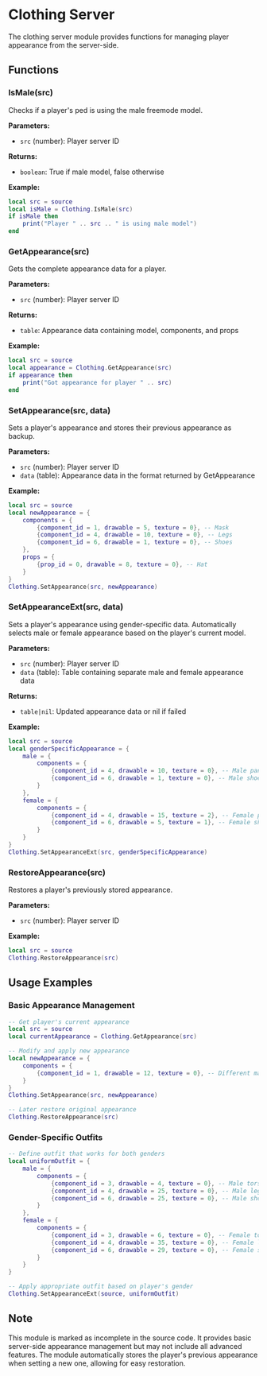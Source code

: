 # Clothing Server

The clothing server module provides functions for managing player appearance from the server-side.

## Functions

### IsMale(src)

Checks if a player's ped is using the male freemode model.

**Parameters:**
- `src` (number): Player server ID

**Returns:**
- `boolean`: True if male model, false otherwise

**Example:**
```lua
local src = source
local isMale = Clothing.IsMale(src)
if isMale then
    print("Player " .. src .. " is using male model")
end
```

### GetAppearance(src)

Gets the complete appearance data for a player.

**Parameters:**
- `src` (number): Player server ID

**Returns:**
- `table`: Appearance data containing model, components, and props

**Example:**
```lua
local src = source
local appearance = Clothing.GetAppearance(src)
if appearance then
    print("Got appearance for player " .. src)
end
```

### SetAppearance(src, data)

Sets a player's appearance and stores their previous appearance as backup.

**Parameters:**
- `src` (number): Player server ID
- `data` (table): Appearance data in the format returned by GetAppearance

**Example:**
```lua
local src = source
local newAppearance = {
    components = {
        {component_id = 1, drawable = 5, texture = 0}, -- Mask
        {component_id = 4, drawable = 10, texture = 0}, -- Legs
        {component_id = 6, drawable = 1, texture = 0}, -- Shoes
    },
    props = {
        {prop_id = 0, drawable = 8, texture = 0}, -- Hat
    }
}
Clothing.SetAppearance(src, newAppearance)
```

### SetAppearanceExt(src, data)

Sets a player's appearance using gender-specific data. Automatically selects male or female appearance based on the player's current model.

**Parameters:**
- `src` (number): Player server ID
- `data` (table): Table containing separate male and female appearance data

**Returns:**
- `table|nil`: Updated appearance data or nil if failed

**Example:**
```lua
local src = source
local genderSpecificAppearance = {
    male = {
        components = {
            {component_id = 4, drawable = 10, texture = 0}, -- Male pants
            {component_id = 6, drawable = 1, texture = 0}, -- Male shoes
        }
    },
    female = {
        components = {
            {component_id = 4, drawable = 15, texture = 2}, -- Female pants
            {component_id = 6, drawable = 5, texture = 1}, -- Female shoes
        }
    }
}
Clothing.SetAppearanceExt(src, genderSpecificAppearance)
```

### RestoreAppearance(src)

Restores a player's previously stored appearance.

**Parameters:**
- `src` (number): Player server ID

**Example:**
```lua
local src = source
Clothing.RestoreAppearance(src)
```

## Usage Examples

### Basic Appearance Management

```lua
-- Get player's current appearance
local src = source
local currentAppearance = Clothing.GetAppearance(src)

-- Modify and apply new appearance
local newAppearance = {
    components = {
        {component_id = 1, drawable = 12, texture = 0}, -- Different mask
    }
}
Clothing.SetAppearance(src, newAppearance)

-- Later restore original appearance
Clothing.RestoreAppearance(src)
```

### Gender-Specific Outfits

```lua
-- Define outfit that works for both genders
local uniformOutfit = {
    male = {
        components = {
            {component_id = 3, drawable = 4, texture = 0}, -- Male torso
            {component_id = 4, drawable = 25, texture = 0}, -- Male legs
            {component_id = 6, drawable = 25, texture = 0}, -- Male shoes
        }
    },
    female = {
        components = {
            {component_id = 3, drawable = 6, texture = 0}, -- Female torso
            {component_id = 4, drawable = 35, texture = 0}, -- Female legs  
            {component_id = 6, drawable = 29, texture = 0}, -- Female shoes
        }
    }
}

-- Apply appropriate outfit based on player's gender
Clothing.SetAppearanceExt(source, uniformOutfit)
```

## Note

This module is marked as incomplete in the source code. It provides basic server-side appearance management but may not include all advanced features. The module automatically stores the player's previous appearance when setting a new one, allowing for easy restoration.

